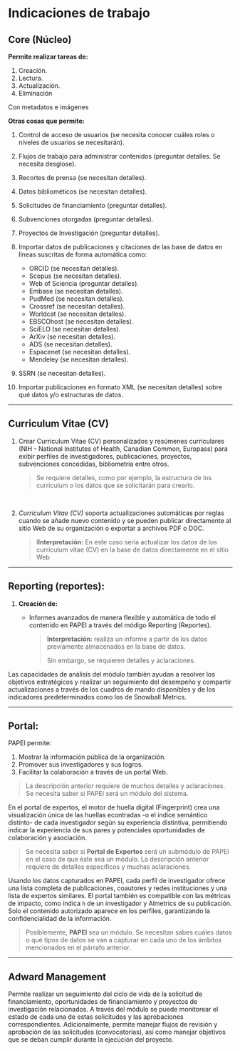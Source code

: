 # Indicaciones de trabajo

## Core (Núcleo)

**Permite realizar tareas de:**

1.  Creación.
2.  Lectura.
3.  Actualización.
4.  Eliminación

Con metadatos e imágenes

**Otras cosas que permite:**

1. Control de acceso de usuarios (se necesita conocer cuáles roles o niveles de usuarios se necesitarán).
2. Flujos de trabajo para administrar contenidos (preguntar detalles. Se necesita desglose).
3. Recortes de prensa (se necesitan detalles).
4. Datos bibliométicos (se necesitan detalles).
5. Solicitudes de financiamiento (preguntar detalles).
6. Subvenciones otorgadas (preguntar detalles).
7. Proyectos de Investigación (preguntar detalles).

8. Importar datos de publicaciones y citaciones de las base de datos en líneas suscritas de forma automática como:

    - ORCID (se necesitan detalles).
    - Scopus (se necesitan detalles).
    - Web of Sciencia (preguntar detalles).
    - Embase (se necesitan detalles).
    - PudMed (se necesitan detalles).
    - Crossref (se necesitan detalles).
    - Worldcat (se necesitan detalles).
    - EBSCOhost (se necesitan detalles).
    - SciELO (se necesitan detalles).
    - ArXiv (se necesitan detalles).
    - ADS (se necesitan detalles).
    - Espacenet (se necesitan detalles).
    - Mendeley (se necesitan detalles).

9. SSRN (se necesitan detalles).

10. Importar publicaciones en formato XML (se necesitan detalles) sobre qué datos y/o estructuras de datos.

---

## Curriculum Vitae (CV)

1. Crear Curriculum Vitae (CV) personalizados y resúmenes curriculares (NIH - National Institutes of Health, Canadian Common, Europass) para exibir perfiles de investigadores, publicaciones, proyectos, subvenciones concedidas, bibliometría entre otros.

    > Se requiere detalles, como por ejemplo, la estructura de los curriculum o los datos que se solicitarán para crearlo.

<br>

2. _Curriculum Vitae (CV)_ soporta actualizaciones automáticas por reglas cuando se añade nuevo contenido y se pueden publicar directamente al sitio Web de su organización o exportar a archivos PDF o DOC.

    > I**Interpretación:** En este caso sería actualizar los datos de los curriculum vitae (CV) en la base de datos directamente en el sitio Web

---

## Reporting (reportes):

1.  **Creación de:**

    -   Informes avanzados de manera flexible y automática de todo el contenido en PAPEI a través del módigo Reporting (Reportes).

        > **Interpretación:** realiza un informe a partir de los datos previamente almacenados en la base de datos.
        >
        > Sin embargo, se requieren detalles y aclaraciones.

Las capacidades de análisis del módulo también ayudan a resolver los objetivos estratégicos y realizar un seguimiento del desempeño y compartir actualizaciones a través de los cuadros de mando disponibles y de los indicadores predeterminados como los de Snowball Metrics.

---

## Portal:

PAPEI permite:

1. Mostrar la información pública de la organización.
2. Promover sus investigadores y sus logros.
3. Facilitar la colaboración a través de un portal Web.

> La descripción anterior requiere de muchos detalles y aclaraciones. Se necesita saber si PAPEI será un módulo del sistema.

En el portal de expertos, el motor de huella digital (Fingerprint) crea una visualización única de las huellas econtradas -o el índice semántico distinto- de cada investigador según su experiencia distintiva, permitiendo indicar la experiencia de sus pares y potenciales oportunidades de colaboración y asociación.

> Se necesita saber si **Portal de Expertos** será un submódulo de PAPEI en el caso de que éste sea un módulo. La descripción anterior requiere de detalles específicos y muchas aclaraciones.

Usando los datos capturados en PAPEI, cada perfil de investigador ofrece una lista completa de publicaciones, coautores y redes instituciones y una lista de expertos similares. El portal también es compatible con las métricas de impacto, como índica `h` de un investigador y Almetrics de su publicación. Solo el contenido autorizado aparece en los perfiles, garantizando la confidencialidad de la información.

> Posiblemente, **PAPEI** sea un módulo. Se necesitan sabes cuáles datos o qué tipos de datos se van a capturar en cada uno de los ámbitos mencionados en el párrafo anterior.

---

## Adward Management

Permite realizar un seguimiento del ciclo de vida de la solicitud de financiamiento, oportunidades de financiamiento y proyectos de investigación relacionados. A través del módulo se puede monitorear el estado de cada una de estas solicitudes y las aprobaciones correspondientes. Adicionalmente, permite manejar flujos de revisión y aprobación de las solicitudes (convocatorias), así como manejar objetivos que se deban cumplir durante la ejecúción del proyecto.

